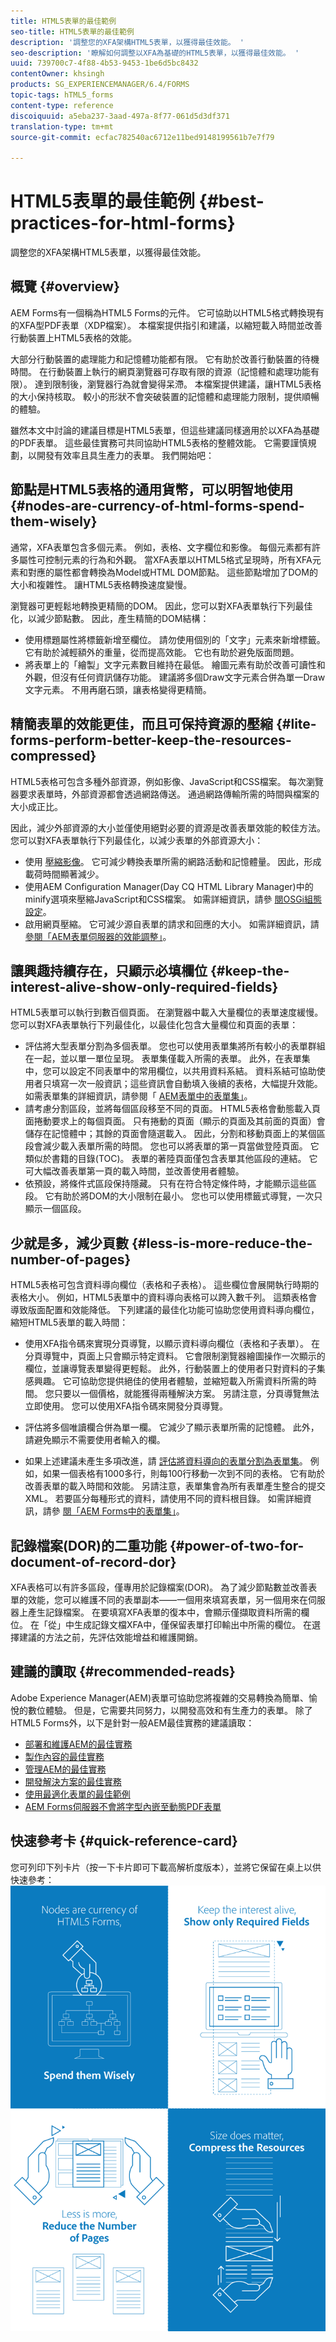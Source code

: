 ```yaml
---
title: HTML5表單的最佳範例
seo-title: HTML5表單的最佳範例
description: '調整您的XFA架構HTML5表單，以獲得最佳效能。 '
seo-description: '瞭解如何調整以XFA為基礎的HTML5表單，以獲得最佳效能。 '
uuid: 739700c7-4f88-4b53-9453-1be6d5bc8432
contentOwner: khsingh
products: SG_EXPERIENCEMANAGER/6.4/FORMS
topic-tags: hTML5_forms
content-type: reference
discoiquuid: a5eba237-3aad-497a-8f77-061d5d3df371
translation-type: tm+mt
source-git-commit: ecfac782540ac6712e11bed9148199561b7e7f79

---
```



# HTML5表單的最佳範例 {#best-practices-for-html-forms}

調整您的XFA架構HTML5表單，以獲得最佳效能。

## 概覽 {#overview}

AEM Forms有一個稱為HTML5 Forms的元件。 它可協助以HTML5格式轉換現有的XFA型PDF表單（XDP檔案）。 本檔案提供指引和建議，以縮短載入時間並改善行動裝置上HTML5表格的效能。

大部分行動裝置的處理能力和記憶體功能都有限。 它有助於改善行動裝置的待機時間。 在行動裝置上執行的網頁瀏覽器可存取有限的資源（記憶體和處理功能有限）。 達到限制後，瀏覽器行為就會變得呆滯。 本檔案提供建議，讓HTML5表格的大小保持核取。 較小的形狀不會突破裝置的記憶體和處理能力限制，提供順暢的體驗。

雖然本文中討論的建議目標是HTML5表單，但這些建議同樣適用於以XFA為基礎的PDF表單。 這些最佳實務可共同協助HTML5表格的整體效能。 它需要謹慎規劃，以開發有效率且具生產力的表單。 我們開始吧：

## 節點是HTML5表格的通用貨幣，可以明智地使用 {#nodes-are-currency-of-html-forms-spend-them-wisely}

通常，XFA表單包含多個元素。 例如，表格、文字欄位和影像。 每個元素都有許多屬性可控制元素的行為和外觀。 當XFA表單以HTML5格式呈現時，所有XFA元素和對應的屬性都會轉換為Model或HTML DOM節點。 這些節點增加了DOM的大小和複雜性。 讓HTML5表格轉換速度變慢。

瀏覽器可更輕鬆地轉換更精簡的DOM。 因此，您可以對XFA表單執行下列最佳化，以減少節點數。 因此，產生精簡的DOM結構：

* 使用標題屬性將標籤新增至欄位。 請勿使用個別的「文字」元素來新增標籤。 它有助於減輕額外的重量，從而提高效能。 它也有助於避免版面問題。
* 將表單上的「繪製」文字元素數目維持在最低。 繪圖元素有助於改善可讀性和外觀，但沒有任何資訊儲存功能。 建議將多個Draw文字元素合併為單一Draw文字元素。 不用再磨石頭，讓表格變得更精簡。

## 精簡表單的效能更佳，而且可保持資源的壓縮 {#lite-forms-perform-better-keep-the-resources-compressed}

HTML5表格可包含多種外部資源，例如影像、JavaScript和CSS檔案。 每次瀏覽器要求表單時，外部資源都會透過網路傳送。 通過網路傳輸所需的時間與檔案的大小成正比。

因此，減少外部資源的大小並僅使用絕對必要的資源是改善表單效能的較佳方法。 您可以對XFA表單執行下列最佳化，以減少表單的外部資源大小：

* 使用 [壓縮影像](/help/assets/best-practices-for-optimizing-the-quality-of-your-images.md)。 它可減少轉換表單所需的網路活動和記憶體量。 因此，形成載荷時間顯著減少。
* 使用AEM Configuration Manager(Day CQ HTML Library Manager)中的minify選項來壓縮JavaScript和CSS檔案。 如需詳細資訊，請參 [閱OSGi組態設定](/help/sites-deploying/osgi-configuration-settings.md)。
* 啟用網頁壓縮。 它可減少源自表單的請求和回應的大小。 如需詳細資訊，請 [參閱「AEM表單伺服器的效能調整」](https://helpx.adobe.com/aem-forms/6-3/performance-tuning-aem-forms.html)。

## 讓興趣持續存在，只顯示必填欄位 {#keep-the-interest-alive-show-only-required-fields}

HTML5表單可以執行到數百個頁面。 在瀏覽器中載入大量欄位的表單速度緩慢。 您可以對XFA表單執行下列最佳化，以最佳化包含大量欄位和頁面的表單：

* 評估將大型表單分割為多個表單。 您也可以使用表單集將所有較小的表單群組在一起，並以單一單位呈現。 表單集僅載入所需的表單。 此外，在表單集中，您可以設定不同表單中的常用欄位，以共用資料系結。 資料系結可協助使用者只填寫一次一般資訊；這些資訊會自動填入後續的表格，大幅提升效能。 如需表單集的詳細資訊，請參閱「 [AEM表單中的表單集」](https://helpx.adobe.com/aem-forms/6-3/formset-in-aem-forms.html)。
* 請考慮分割區段，並將每個區段移至不同的頁面。 HTML5表格會動態載入頁面捲動要求上的每個頁面。 只有捲動的頁面（顯示的頁面及其前面的頁面）會儲存在記憶體中；其餘的頁面會隨選載入。 因此，分割和移動頁面上的某個區段會減少載入表單所需的時間。 您也可以將表單的第一頁當做登陸頁面。 它類似於書籍的目錄(TOC)。 表單的著陸頁面僅包含表單其他區段的連結。 它可大幅改善表單第一頁的載入時間，並改善使用者體驗。
* 依預設，將條件式區段保持隱藏。 只有在符合特定條件時，才能顯示這些區段。 它有助於將DOM的大小限制在最小。 您也可以使用標籤式導覽，一次只顯示一個區段。

## 少就是多，減少頁數 {#less-is-more-reduce-the-number-of-pages}

HTML5表格可包含資料導向欄位（表格和子表格）。 這些欄位會展開執行時期的表格大小。 例如，HTML5表單中的資料導向表格可以跨入數千列。 這類表格會導致版面配置和效能降低。 下列建議的最佳化功能可協助您使用資料導向欄位，縮短HTML5表單的載入時間：

* 使用XFA指令碼來實現分頁導覽，以顯示資料導向欄位（表格和子表單）。 在分頁導覽中，頁面上只會顯示特定資料。 它會限制瀏覽器繪圖操作一次顯示的欄位，並讓導覽表單變得更輕鬆。 此外，行動裝置上的使用者只對資料的子集感興趣。 它可協助您提供絕佳的使用者體驗，並縮短載入所需資料所需的時間。 您只要以一個價格，就能獲得兩種解決方案。  另請注意，分頁導覽無法立即使用。 您可以使用XFA指令碼來開發分頁導覽。

* 評估將多個唯讀欄合併為單一欄。 它減少了顯示表單所需的記憶體。 此外，請避免顯示不需要使用者輸入的欄。
* 如果上述建議未產生多項改進，請 [評估將資料導向的表單分割為表單集](https://helpx.adobe.com/aem-forms/6-3/formset-in-aem-forms.html)。 例如，如果一個表格有1000多行，則每100行移動一次到不同的表格。 它有助於改善表單的載入時間和效能。  另請注意，表單集會為所有表單產生整合的提交XML。 若要區分每種形式的資料，請使用不同的資料根目錄。 如需詳細資訊，請參 [閱「AEM Forms中的表單集」](https://helpx.adobe.com/aem-forms/6-3/formset-in-aem-forms.html)。

## 記錄檔案(DOR)的二重功能 {#power-of-two-for-document-of-record-dor}

XFA表格可以有許多區段，僅專用於記錄檔案(DOR)。 為了減少節點數並改善表單的效能，您可以維護不同的表單副本——一個用來填寫表單，另一個用來在伺服器上產生記錄檔案。 在要填寫XFA表單的復本中，會顯示僅擷取資料所需的欄位。 在「從」中生成記錄文檔XFA中，僅保留表單打印輸出中所需的欄位。 在選擇建議的方法之前，先評估效能增益和維護開銷。

## 建議的讀取 {#recommended-reads}

Adobe Experience Manager(AEM)表單可協助您將複雜的交易轉換為簡單、愉悅的數位體驗。 但是，它需要共同努力，以開發高效和有生產力的表單。 除了HTML5 Forms外，以下是針對一般AEM最佳實務的建議讀取：

* [部署和維護AEM的最佳實務](/help/sites-deploying/best-practices.md)
* [製作內容的最佳實務](/help/sites-authoring/best-practices.md)
* [管理AEM的最佳實務](/help/sites-administering/administer-best-practices.md)
* [開發解決方案的最佳實務](/help/sites-developing/best-practices.md)
* [使用最適化表單的最佳範例](/help/forms/using/adaptive-forms-best-practices.md)
* [AEM Forms伺服器不會將字型內嵌至動態PDF表單](https://helpx.adobe.com/aem-forms/kb/aem-forms-server-does-not-embed-fonts-to-dynamic-pdf-form.html)

## 快速參考卡 {#quick-reference-card}

您可列印下列卡片（按一下卡片即可下載高解析度版本），並將它保留在桌上以供快速參考：[![HTML5 Forms最佳範例快速參考資訊卡](do-not-localize/best-practices_reference_card.png)](assets/html5_forms_best_practices_reference_card.pdf)